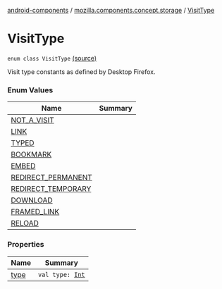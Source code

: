 [android-components](../../index.md) / [mozilla.components.concept.storage](../index.md) / [VisitType](./index.md)

# VisitType

`enum class VisitType` [(source)](https://github.com/mozilla-mobile/android-components/blob/master/components/concept/storage/src/main/java/mozilla/components/concept/storage/HistoryStorage.kt#L120)

Visit type constants as defined by Desktop Firefox.

### Enum Values

| Name | Summary |
|---|---|
| [NOT_A_VISIT](-n-o-t_-a_-v-i-s-i-t.md) |  |
| [LINK](-l-i-n-k.md) |  |
| [TYPED](-t-y-p-e-d.md) |  |
| [BOOKMARK](-b-o-o-k-m-a-r-k.md) |  |
| [EMBED](-e-m-b-e-d.md) |  |
| [REDIRECT_PERMANENT](-r-e-d-i-r-e-c-t_-p-e-r-m-a-n-e-n-t.md) |  |
| [REDIRECT_TEMPORARY](-r-e-d-i-r-e-c-t_-t-e-m-p-o-r-a-r-y.md) |  |
| [DOWNLOAD](-d-o-w-n-l-o-a-d.md) |  |
| [FRAMED_LINK](-f-r-a-m-e-d_-l-i-n-k.md) |  |
| [RELOAD](-r-e-l-o-a-d.md) |  |

### Properties

| Name | Summary |
|---|---|
| [type](type.md) | `val type: `[`Int`](https://kotlinlang.org/api/latest/jvm/stdlib/kotlin/-int/index.html) |
